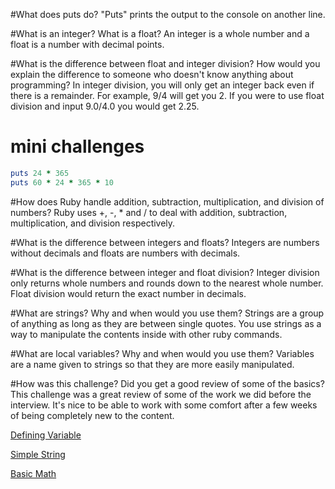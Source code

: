 #What does puts do?
"Puts" prints the output to the console on another line.

#What is an integer? What is a float?
An integer is a whole number and a float is a number with decimal points.

#What is the difference between float and integer division? How would you explain the difference to someone who doesn't know anything about programming?
In integer division, you will only get an integer back even if there is a remainder. For example, 9/4 will get you 2. If you were to use float division and input 9.0/4.0 you would get 2.25. 

# mini challenges

```ruby
puts 24 * 365
puts 60 * 24 * 365 * 10
```

#How does Ruby handle addition, subtraction, multiplication, and division of numbers?
Ruby uses +, -, * and / to deal with addition, subtraction, multiplication, and division respectively.

#What is the difference between integers and floats?
Integers are numbers without decimals and floats are numbers with decimals.

#What is the difference between integer and float division?
Integer division only returns whole numbers and rounds down to the nearest whole number. Float division would return the exact number in decimals.

#What are strings? Why and when would you use them?
Strings are a group of anything as long as they are between single quotes. You use strings as a way to manipulate the contents inside with other ruby commands.

#What are local variables? Why and when would you use them?
Variables are a name given to strings so that they are more easily manipulated. 

#How was this challenge? Did you get a good review of some of the basics?
This challenge was a great review of some of the work we did before the interview. It's nice to be able to work with some comfort after a few weeks of being completely new to the content.

[Defining Variable](https://github.com/Petey101/phase0/blob/master/week-4/defining-variables.rb)

[Simple String](https://github.com/Petey101/phase0/blob/master/week-4/simple-string.rb)

[Basic Math](https://github.com/Petey101/phase0/blob/master/week-4/basic-math.rb)
